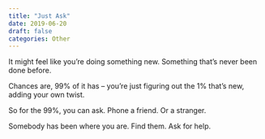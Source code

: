 ```yaml
---
title: "Just Ask"
date: 2019-06-20
draft: false
categories: Other
---
```


It might feel like you’re doing something new. Something that’s never been done before.

Chances are, 99% of it has – you’re just figuring out the 1% that’s new, adding your own twist.

So for the 99%, you can ask. Phone a friend. Or a stranger.

Somebody has been where you are. Find them. Ask for help.